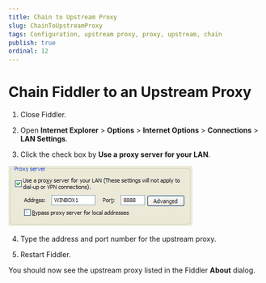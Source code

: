 ```yaml
---
title: Chain to Upstream Proxy
slug: ChainToUpstreamProxy
tags: Configuration, upstream proxy, proxy, upstream, chain
publish: true
ordinal: 12
---
```


Chain Fiddler to an Upstream Proxy
==========================

1. Close Fiddler.

2. Open **Internet Explorer** > **Options** > **Internet Options** > **Connections** > **LAN Settings**.

3. Click the check box by **Use a proxy server for your LAN**.

 ![Set proxy address][1]

4. Type the address and port number for the upstream proxy.

5. Restart Fiddler.

You should now see the upstream proxy listed in the Fiddler **About** dialog.



[1]: ../../images/ChainToUpstreamProxy/SetProxyAddress.jpg
